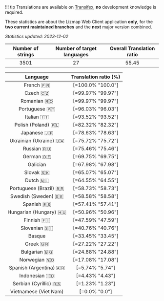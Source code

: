 <!--
DO NOT EDIT THIS FILE DIRECTLY.
It is generated automatically by transifex_stats.py in the scripts folder.
-->

!!! tip
    Translations are available on [Transifex](https://www.transifex.com/3liz-1/lizmap-locales/), **no** development
    knowledge is required.

These statistics are about the Lizmap Web Client application **only**, for the **two current
maintained branches** and the **next** major version combined.

*Statistics updated: 2023-12-02*

| Number of strings | Number of target languages | Overall Translation ratio |
|:-:|:-:|:-:|
3501|27|55.45

| Language | Translation ratio (%) |
|:-:|:-:|
French 🇫🇷 |[=100.0% "100.0"]|
Czech 🇨🇿 |[=99.97% "99.97"]|
Romanian 🇷🇴 |[=99.97% "99.97"]|
Portuguese 🇵🇹 |[=96.03% "96.03"]|
Italian 🇮🇹 |[=93.52% "93.52"]|
Polish (Poland) 🇵🇱 |[=82.32% "82.32"]|
Japanese 🇯🇵 |[=78.63% "78.63"]|
Ukrainian (Ukraine) 🇺🇦 |[=75.72% "75.72"]|
Russian 🇷🇺 |[=75.46% "75.46"]|
German 🇩🇪 |[=69.75% "69.75"]|
Galician  |[=67.98% "67.98"]|
Slovak 🇸🇰 |[=65.07% "65.07"]|
Dutch 🇳🇱 |[=64.55% "64.55"]|
Portuguese (Brazil) 🇧🇷 |[=58.73% "58.73"]|
Swedish (Sweden) 🇸🇪 |[=58.58% "58.58"]|
Spanish 🇪🇸 |[=57.41% "57.41"]|
Hungarian (Hungary) 🇭🇺 |[=50.96% "50.96"]|
Finnish 🇫🇮 |[=47.59% "47.59"]|
Slovenian 🇸🇮 |[=40.76% "40.76"]|
Basque  |[=33.45% "33.45"]|
Greek 🇬🇷 |[=27.22% "27.22"]|
Bulgarian 🇧🇬 |[=24.88% "24.88"]|
Norwegian 🇳🇴 |[=17.08% "17.08"]|
Spanish (Argentina) 🇦🇷 |[=5.74% "5.74"]|
Indonesian 🇮🇩 |[=4.43% "4.43"]|
Serbian (Cyrillic) 🇷🇸 |[=1.23% "1.23"]|
Vietnamese (Viet Nam)  |[=0.0% "0.0"]|

